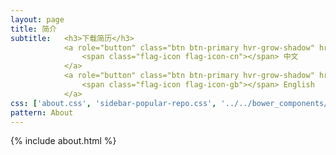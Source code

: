 ```yaml
---
layout: page
title: 简介
subtitle:   <h3>下载简历</h3>
            <a role="button" class="btn btn-primary hvr-grow-shadow" href="/assets/files/zty_curriculum_vitae(chinese).pdf" target="_blanks">
                <span class="flag-icon flag-icon-cn"></span> 中文
            </a>
            <a role="button" class="btn btn-primary hvr-grow-shadow" href="/assets/files/zty_curriculum_vitae(english).pdf" target="_blanks">
                <span class="flag-icon flag-icon-gb"></span> English
            </a>        
css: ['about.css', 'sidebar-popular-repo.css', '../../bower_components/flag-icon-css/css/flag-icon.min.css']
pattern: About
---
```


{% include about.html %}